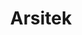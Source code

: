 ---
id: 60
title : Arsitek
linkurl: https://kutt.it/qlntOC
fitur: aspekpajak
category: aspekpajak
createdTime : 23/01/2020
modifiedTime : 23/01/2020
topik: Versi Ringan
---